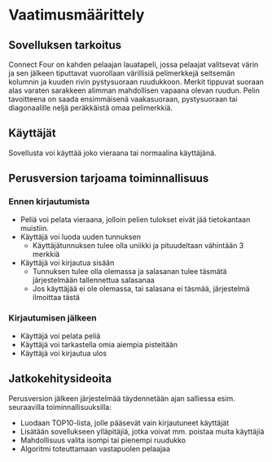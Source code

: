 # Vaatimusmäärittely

## Sovelluksen tarkoitus

Connect Four on kahden pelaajan lauatapeli, jossa pelaajat valitsevat värin ja sen jälkeen tiputtavat vuorollaan värillisiä pelimerkkejä 
seitsemän kolumnin ja kuuden rivin pystysuoraan ruudukkoon. Merkit tippuvat suoraan alas varaten sarakkeen alimman mahdollisen vapaana olevan ruudun.
Pelin tavoitteena on saada ensimmäisenä vaakasuoraan, pystysuoraan tai diagonaalille neljä peräkkäistä omaa pelimerkkiä.

## Käyttäjät
Sovellusta voi käyttää joko vieraana tai normaalina käyttäjänä.

## Perusversion tarjoama toiminnallisuus

### Ennen kirjautumista

- Peliä voi pelata vieraana, jolloin pelien tulokset eivät jää tietokantaan muistiin.
- Käyttäjä voi luoda uuden tunnuksen
  - Käyttäjätunnuksen tulee olla uniikki ja pituudeltaan vähintään 3 merkkiä
- Käyttäjä voi kirjautua sisään
  - Tunnuksen tulee olla olemassa ja salasanan tulee täsmätä järjestelmään tallennettua salasanaa
  - Jos käyttäjää ei ole olemassa, tai salasana ei täsmää, järjestelmä ilmoittaa tästä

### Kirjautumisen jälkeen

- Käyttäjä voi pelata peliä
- Käyttäjä voi tarkastella omia aiempia pisteitään
- Käyttäjä voi kirjautua ulos

## Jatkokehitysideoita

Perusversion jälkeen järjestelmää täydennetään ajan salliessa esim. seuraavilla toiminnallisuuksilla:

- Luodaan TOP10-lista, jolle pääsevät vain kirjautuneet käyttäjät
- Lisätään sovellukseen ylläpitäjiä, jotka voivat mm. poistaa muita käyttäjiä
- Mahdollisuus valita isompi tai pienempi ruudukko
- Algoritmi toteuttamaan vastapuolen pelaajaa
